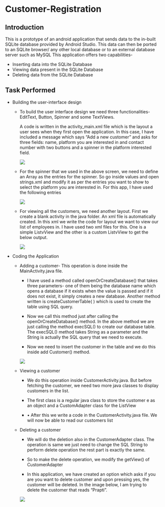 # Customer-Registration

## Introduction

This is a prototype of an android application that sends data to the in-built SQLite database provided by Android Studio. This data can then be ported to an SQLite browser/ any other local database or to an external database server such as MySQL This application offers two capabilities-

-	Inserting data into the SQLite Database
-	Viewing data present in the SQLite Database
-	Deleting data from the SQLite Database

## Task Performed

- Building the user-interface design

  - To build the user interface design we need three functionalities- EditText, Button, Spinner and some TextViews.

    A code is written in the activity_main.xml file which is the layout a user sees when they first open the application. In this case, I have included a message which says “Add a new customer” and asks for three fields: name, platform you are interested in and contact number with two buttons and a spinner in the platform     interested field.
    
    ![](./images/customer_registration_screenshot1.png)

  - For the spinner that we used in the above screen, we need to define an Array as the entries for the spinner. So go inside values and open strings.xml and modify it as per the entries you want to show to select the platform you are interested in. For this app, I have used the following entries
  
    ![](./images/customer_registration_screenshot2.png)

  - For viewing all the customers, we need another layout. First we create a blank activity in the java folder. An xml file is automatically created. In this xml we write the code for layout we want to view our list of employees in. I have used two xml files for this. One is a simple ListvView and the other is a custom ListvView to get the below output. 
  
    ![](./images/customer_registration_screenshot3.png)

- Coding the Application

  - Adding a customer- This operation is done inside the MainActivity.java file. 

    - I have used a method called openOrCreateDatabase() that takes three parameters- one of them being the database name which opens a database if it exists when the value is passed and if it does not exist, it simply creates a new database. Another method written is createCustomerTable( ) which is used to create the table using SQL query.

    - Now we call this method just after calling the openOrCreateDatabase() method. In the above method we are just calling the method execSQL() to create our database table. The execSQL() method takes String as a parameter and the String is actually the SQL query that we need to execute.
    
    - Now we need to insert the customer in the table and we do this inside add Customer() method.
    
    ![](./images/customer_registration_screenshot4.png)
    
  - Viewing a customer 
  
    - We do this operation inside CustomerActivity.java. But before fetching the customer, we need two more java classes to display customers in the list. 
    
    - The first class is a regular java class to store the customer e as an object and a CustomAdapter class for the ListView
    
    - •	After this we write a code in the CustomerActivity.java file. We will now be able to read our customers list
    
  - Deleting a customer
  
    - We will do the deletion also in the CustomerAdapter class. The operation is same we just need to change the SQL String to perform delete operation the rest part is exactly the same.
    
    - So to make the delete operation, we  modify the getView() of CustomerAdapter
    
    - In this application, we have created an option which asks if you are you want to delete customer and upon pressing yes, the customer will be deleted. In the image below, I am trying to delete the customer that reads “Prapti”.
    
    ![](./images/customer_registration_screenshot5.png)


